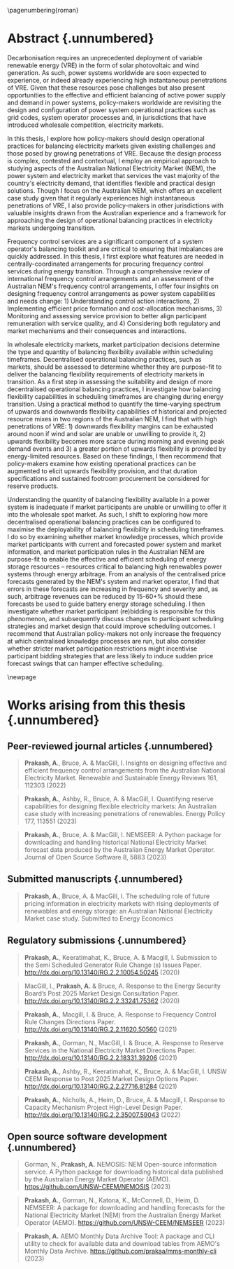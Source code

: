 \pagenumbering{roman}
# Abstract {.unnumbered}

Decarbonisation requires an unprecedented deployment of variable renewable energy (VRE) in the form of solar photovoltaic and wind generation. As such, power systems worldwide are soon expected to experience, or indeed already experiencing high instantaneous penetrations of VRE. Given that these resources pose challenges but also present opportunities to the effective and efficient balancing of active power supply and demand in power systems, policy-makers worldwide are revisiting the design and configuration of power system operational practices such as grid codes, system operator processes and, in jurisdictions that have introduced wholesale competition, electricity markets.

In this thesis, I explore how policy-makers should design operational practices for balancing electricity markets given existing challenges and those posed by growing penetrations of VRE. Because the design process is complex, contested and contextual, I employ an empirical approach to studying aspects of the Australian National Electricity Market (NEM), the power system and electricity market that services the vast majority of the country's electricity demand, that identifies flexible and practical design solutions. Though I focus on the Australian NEM, which offers an excellent case study given that it regularly experiences high instantaneous penetrations of VRE, I also provide policy-makers in other jurisdictions with valuable insights drawn from the Australian experience and a framework for approaching the design of operational balancing practices in electricity markets undergoing transition.

Frequency control services are a significant component of a system operator's balancing toolkit and are critical to ensuring that imbalances are quickly addressed. In this thesis, I first explore what features are needed in centrally-coordinated arrangements for procuring frequency control services during energy transition. Through a comprehensive review of international frequency control arrangements and an assessment of the Australian NEM's frequency control arrangements, I offer four insights on designing frequency control arrangements as power system capabilities and needs change: 1) Understanding control action interactions, 2) Implementing efficient price formation and cost-allocation mechanisms, 3) Monitoring and assessing service provision to better align participant remuneration with service quality, and 4) Considering both regulatory and market mechanisms and their consequences and interactions.

In wholesale electricity markets, market participation decisions determine the type and quantity of balancing flexibility available within scheduling timeframes. Decentralised operational balancing practices, such as markets, should be assessed to determine whether they are purpose-fit to deliver the balancing flexibility requirements of electricity markets in transition. As a first step in assessing the suitability and design of more decentralised operational balancing practices, I investigate how balancing flexibility capabilities in scheduling timeframes are changing during energy transition. Using a practical method to quantify the time-varying spectrum of upwards and downwards flexibility capabilities of historical and projected resource mixes in two regions of the Australian NEM, I find that with high penetrations of VRE: 1) downwards flexibility margins can be exhausted around noon if wind and solar are unable or unwilling to provide it, 2) upwards flexibility becomes more scarce during morning and evening peak demand events and 3) a greater portion of upwards flexibility is provided by energy-limited resources. Based on these findings, I then recommend that policy-makers examine how existing operational practices can be augmented to elicit upwards flexibility provision, and that duration specifications and sustained footroom procurement be considered for reserve products.

Understanding the quantity of balancing flexibility available in a power system is inadequate if market participants are unable or unwilling to offer it into the wholesale spot market. As such, I shift to exploring how more decentralised operational balancing practices can be configured to maximise the deployability of balancing flexibility in scheduling timeframes. I do so by examining whether market knowledge processes, which provide market participants with current and forecasted power system and market information, and market participation rules in the Australian NEM are purpose-fit to enable the effective and efficient scheduling of energy storage resources – resources critical to balancing high renewables power systems through energy arbitrage. From an analysis of the centralised price forecasts generated by the NEM's system and market operator, I find that errors in these forecasts are increasing in frequency and severity and, as such, arbitrage revenues can be reduced by 15-60+% should these forecasts be used to guide battery energy storage scheduling. I then investigate whether market participant (re)bidding is responsible for this phenomenon, and subsequently discuss changes to participant scheduling strategies and market design that could improve scheduling outcomes. I recommend that Australian policy-makers not only increase the frequency at which centralised knowledge processes are run, but also consider whether stricter market participation restrictions might incentivise participant bidding strategies that are less likely to induce sudden price forecast swings that can hamper effective scheduling.

\newpage

# Works arising from this thesis {.unnumbered}

## Peer-reviewed journal articles {.unnumbered}

> **Prakash, A**., Bruce, A. & MacGill, I. Insights on designing effective and efficient frequency control arrangements from the Australian National Electricity Market. Renewable and Sustainable Energy Reviews 161, 112303 (2022)

 > **Prakash, A.**, Ashby, R., Bruce, A. & MacGill, I. Quantifying reserve capabilities for designing flexible electricity markets: An Australian case study with increasing penetrations of renewables. Energy Policy 177, 113551 (2023)
 
 > **Prakash, A.**, Bruce, A. & MacGill, I. NEMSEER: A Python package for downloading and handling historical National Electricity Market forecast data produced by the Australian Energy Market Operator. Journal of Open Source Software 8, 5883 (2023)

## Submitted manuscripts {.unnumbered}

> **Prakash, A**., Bruce, A. & MacGill, I. The scheduling role of future pricing information in electricity markets with rising deployments of renewables and energy storage: an Australian National Electricity Market case study. Submitted to Energy Economics

## Regulatory submissions {.unnumbered}

> **Prakash, A.**, Keeratimahat, K., Bruce, A. & Macgill, I. Submission to the Semi Scheduled Generator Rule Change (s) Issues Paper. http://dx.doi.org/10.13140/RG.2.2.10054.50245 (2020)

> MacGill, I., **Prakash, A.** & Bruce, A. Response to the Energy Security Board’s Post 2025 Market Design Consultation Paper. http://dx.doi.org/10.13140/RG.2.2.33241.75362 (2020)

> **Prakash, A.**, Macgill, I. & Bruce, A. Response to Frequency Control Rule Changes Directions Paper. http://dx.doi.org/10.13140/RG.2.2.11620.50560 (2021)

> **Prakash, A.**, Gorman, N., MacGill, I. & Bruce, A. Response to Reserve Services in the National Electricity Market Directions Paper. http://dx.doi.org/10.13140/RG.2.2.18331.39206 (2021)

> **Prakash, A.**, Ashby, R., Keeratimahat, K., Bruce, A. & MacGill, I. UNSW CEEM Response to Post 2025 Market Design Options Paper. http://dx.doi.org/10.13140/RG.2.2.27716.81284 (2021)

> **Prakash, A.**, Nicholls, A., Heim, D., Bruce, A. & Macgill, I. Response to Capacity Mechanism Project High-Level Design Paper. http://dx.doi.org/10.13140/RG.2.2.35007.59043 (2022)

## Open source software development {.unnumbered}

> Gorman, N., **Prakash, A.** NEMOSIS: NEM Open-source information service. A Python package for downloading historical data published by the Australian Energy Market Operator (AEMO). https://github.com/UNSW-CEEM/NEMOSIS (2023)

> **Prakash, A.**, Gorman, N., Katona, K., McConnell, D., Heim, D. NEMSEER: A package for downloading and handling forecasts for the National Electricity Market (NEM) from the Australian Energy Market Operator (AEMO). https://github.com/UNSW-CEEM/NEMSEER (2023)

>**Prakash, A.** AEMO Monthly Data Archive Tool: A package and CLI utility to check for available data and download tables from AEMO's Monthly Data Archive. https://github.com/prakaa/mms-monthly-cli (2023)
